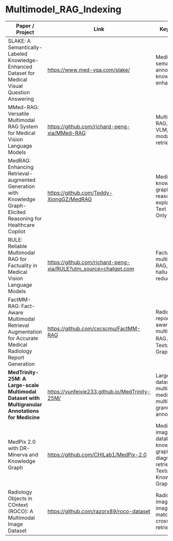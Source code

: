 # Multimodel_RAG_Indexing

| Paper / Project | Link | Keywords | Conference |
| --- | --- | --- |---|
| SLAKE: A Semantically-Labeled Knowledge-Enhanced Dataset for Medical Visual Question Answering | https://www.med-vqa.com/slake/ | Medical VQA, semantic annotation, knowledge-enhanced | ISBI 2021 |
| MMed-RAG: Versatile Multimodal RAG System for Medical Vision Language Models | https://github.com/richard-peng-xia/MMed-RAG | Multimodal RAG, medical VLM, cross-modal retrieval | ICLR 2025 |
| MedRAG: Enhancing Retrieval-augmented Generation with Knowledge Graph-Elicited Reasoning for Healthcare Copilot | https://github.com/Teddy-XiongGZ/MedRAG | Medical RAG, knowledge graph reasoning, explainability, Text Modality Only | WWW 2025 |
| RULE: Reliable Multimodal RAG for Factuality in Medical Vision Language Models | https://github.com/richard-peng-xia/RULE?utm_source=chatgpt.com | Factuality, multimodal RAG, hallucination reduction | EMNLP 2024 |
| FactMM-RAG: Fact-Aware Multimodal Retrieval Augmentation for Accurate Medical Radiology Report Generation | https://github.com/cxcscmu/FactMM-RAG | Radiology report, fact-aware, multimodal RAG， Textual Graph | NAACL 2025 |
| **MedTrinity-25M: A Large-scale Multimodal Dataset with Multigranular Annotations for Medicine** | https://yunfeixie233.github.io/MedTrinity-25M/ | Large-scale dataset, multimodal medical data, multi-granular annotation | ICLR 2025 |
| MedPix 2.0 with DR-Minerva and Knowledge Graph | https://github.com/CHILab1/MedPix-2.0 | Medical image database, knowledge graph, diagnostic retrieval, Textual Knowledge Graph | Arxiv |
| Radiology Objects in COntext (ROCO): A Multimodal Image Dataset | https://github.com/razorx89/roco-dataset | Radiology images, image-text matching, cross-modal retrieval | Arxiv |
